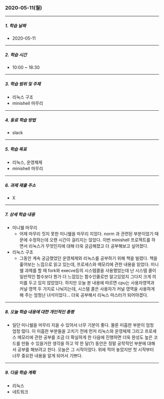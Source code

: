 ### 2020-05-11(월)

-----

##### 1. 학습 날짜

- 2020-05-11

-----

##### 2. 학습 시간

- 10:00 ~ 18:30

-----

##### 3. 학습 범위 및 주제

- 리눅스 구조
- minishell 마무리

-----

##### 4. 동료 학습 방법

- slack

-----

##### 5. 학습 목표

- 리눅스, 운영체제
- minishell 마무리

-----

##### 6. 과제 제출 주소

- X

-----

##### 7. 상세 학습 내용

- 미니쉘 마무리
  - 어제 마무리 짓지 못한 미니쉘을 마무리 지었다. norm 과 관련된 부분이었기 때문에 수정하는데 오랜 시간이 걸리지는 않았다. 이번 minishell 프로젝트를 하면서 리눅스가 무엇인지에 대해 더욱 궁금해졌고 더 공부해보고 싶어졌다.
- 리눅스 구조
  - 그동안 계속 궁금했었던 운영체제와 리눅스를 공부하기 위해 책을 빌렸다. 책을 훑어보는 느낌으로 읽고 있는데, 프로세스와 메모리에 관한 내용을 읽었다. 미니쉘 과제를 할 때 fork와 execve등의 시스템콜을 사용했었는데 난 시스템 콜이 일반적인 함수보다 뭔가 더 느낌있는 함수인줄로만 알고있었지 그다지 크게 의미를 두고 있지 않았었다. 하지만 오늘 본 내용에 따르면 cpu는 사용자영역과 커널 영역 두 가지로 나눠지는데, 시스템 콜은 사용자가 커널 영역을 사용하게 해 주는 엄청난 녀석이었다... 더욱 공부해서 리눅스 마스터가 되어야겠다.

-----

##### 8. 오늘 학습 내용에 대한 개인적인 총평

- 일단 미니쉘을 마무리 지을 수 있어서 너무 기분이 좋다. 물론 미흡한 부분이 엄청 엄청 많다. 이 미흡한 부분들을 고치기 전에 먼저 리눅스와 운영체제 그리고 프로세스 메모리에 관한 공부를 조금 더 확실하게 한 다음에 진행하면 더욱 완성도 높은 코드를 만들 수 있을거란 생각을 하고 약 한 달(?) 동안은 정말 공학적인 부분에 대해서 공부를 해보려고 한다. 오늘은 그 시작이었다. 위에 적어 놓았지만 첫 시작부터 너무 중요한 내용을 알게 되어서 기쁘다.

-----

##### 9. 다음 학습 계획

- 리눅스
- 네트워크